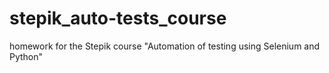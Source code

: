 # stepik_auto-tests_course
homework for the Stepik course "Automation of testing using Selenium and Python"

